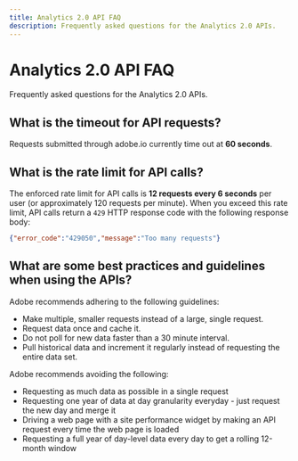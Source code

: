 ```yaml
---
title: Analytics 2.0 API FAQ
description: Frequently asked questions for the Analytics 2.0 APIs.
---
```


# Analytics 2.0 API FAQ

Frequently asked questions for the Analytics 2.0 APIs.

## What is the timeout for API requests?

Requests submitted through adobe.io currently time out at **60 seconds**.

## What is the rate limit for API calls?

The enforced rate limit for API calls is **12 requests every 6 seconds** per user (or approximately 120 requests per minute). When you exceed this rate limit, API calls return a `429` HTTP response code with the following response body:

```json
{"error_code":"429050","message":"Too many requests"}
```

## What are some best practices and guidelines when using the APIs?

Adobe recommends adhering to the following guidelines:

* Make multiple, smaller requests instead of a large, single request.
* Request data once and cache it.
* Do not poll for new data faster than a 30 minute interval.
* Pull historical data and increment it regularly instead of requesting the entire data set.

Adobe recommends avoiding the following:

* Requesting as much data as possible in a single request
* Requesting one year of data at day granularity everyday - just request the new day and merge it
* Driving a web page with a site performance widget by making an API request every time the web page is loaded
* Requesting a full year of day-level data every day to get a rolling 12-month window
